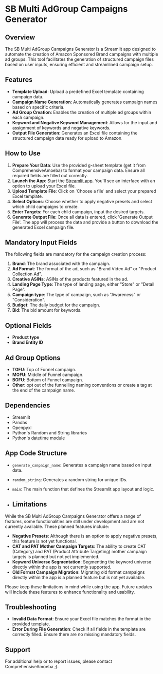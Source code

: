 # SB Multi AdGroup Campaigns Generator

## Overview
The SB Multi AdGroup Campaigns Generator is a Streamlit app designed to automate the creation of Amazon Sponsored Brand campaigns with multiple ad groups. This tool facilitates the generation of structured campaign files based on user inputs, ensuring efficient and streamlined campaign setup.

## Features
- **Template Upload**: Upload a predefined Excel template containing campaign data.
- **Campaign Name Generation**: Automatically generates campaign names based on specific criteria.
- **Ad Group Creation**: Enables the creation of multiple ad groups within each campaign.
- **Keyword and Negative Keyword Management**: Allows for the input and assignment of keywords and negative keywords.
- **Output File Generation**: Generates an Excel file containing the structured campaign data ready for upload to Amazon.

## How to Use
1. **Prepare Your Data**: Use the provided g-sheet template (get it from ComprehensiveAmoeba) to format your campaign data. Ensure all required fields are filled out correctly.
2. **Launch the App**: Start the [Streamlit app](https://sbcampaigngenerator.streamlit.app/). You'll see an interface with an option to upload your Excel file.
3. **Upload Template File**: Click on 'Choose a file' and select your prepared Excel template.
4. **Select Options**: Choose whether to apply negative presets and select which child campaigns to create.
5. **Enter Targets**: For each child campaign, input the desired targets.
6. **Generate Output File**: Once all data is entered, click 'Generate Output File'. The app will process the data and provide a button to download the generated Excel campaign file.

## Mandatory Input Fields
The following fields are mandatory for the campaign creation process:
1. **Brand**: The brand associated with the campaign.
2. **Ad Format**: The format of the ad, such as "Brand Video Ad" or "Product Collection Ad".
3. **Creative ASINs**: ASINs of the products featured in the ad.
4. **Landing Page Type**: The type of landing page, either "Store" or "Detail Page".
5. **Campaign type**: The type of campaign, such as "Awareness" or "Consideration".
6. **Budget**: The daily budget for the campaign.
7. **Bid**: The bid amount for keywords.

## Optional Fields
- **Product type**
- **Brand Entity ID**

## Ad Group Options
- **TOFU**: Top of Funnel campaign.
- **MOFU**: Middle of Funnel campaign.
- **BOFU**: Bottom of Funnel campaign.
- **Other**: opt out of the funnelling naming conventions or create a tag at the end of the campaign name.

## Dependencies
- Streamlit
- Pandas
- Openpyxl
- Python's Random and String libraries
- Python's datetime module

## App Code Structure
- `generate_campaign_name`: Generates a campaign name based on input data.
- `random_string`: Generates a random string for unique IDs.
- `main`: The main function that defines the Streamlit app layout and logic.

- ## Limitations
While the SB Multi AdGroup Campaigns Generator offers a range of features, some functionalities are still under development and are not currently available. These planned features include:

- **Negative Presets**: Although there is an option to apply negative presets, this feature is not yet functional.
- **CAT and PAT Mother Campaign Targets**: The ability to create CAT (Category) and PAT (Product Attribute Targeting) mother campaign targets is planned but not yet implemented.
- **Keyword Universe Segmentation**: Segmenting the keyword universe directly within the app is not currently supported.
- **Old Format Campaign Migration**: Migrating old format campaigns directly within the app is a planned feature but is not yet available.

Please keep these limitations in mind while using the app. Future updates will include these features to enhance functionality and usability.


## Troubleshooting
- **Invalid Data Format**: Ensure your Excel file matches the format in the provided template.
- **Error During File Generation**: Check if all fields in the template are correctly filled. Ensure there are no missing mandatory fields.

## Support
For additional help or to report issues, please contact ComprehensiveAmoeba ;).
